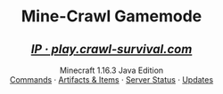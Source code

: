 <p align="center">
  <h1 align="center">Mine-Crawl Gamemode</h1>
  <a href="https://crawl-survival.com">
  <h2 align="center"><em>IP · play.crawl-survival.com</em></h2>
  </a>
  <p align="center">
    Minecraft 1.16.3 Java Edition
    <br>
    <a href="#hero-commands">Commands</a>
     ·
    <a href="#craftable-items">Artifacts & Items</a>
     ·
    <a href="#server-status">Server Status</a>
     ·
    <a href="#server-updates">Updates</a>
  </p>
</p>
